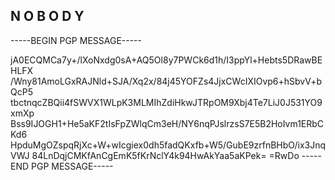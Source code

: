 

## N O B O D Y


-----BEGIN PGP MESSAGE-----
 
jA0ECQMCa7y+/lXoNxdg0sA+AQ5Ol8y7PWCk6d1h/I3ppYl+Hebts5DRawBEHLFX
/Wny81AmoLGxRAJNld+SJA/Xq2x/84j45YOFZs4JjxCWcIXIOvp6+hSbvV+bQcP5
tbctnqcZBQii4fSWVX1WLpK3MLMIhZdiHkwJTRpOM9Xbj4Te7LiJ0J531YO9xmXp
Bss9IJOGH1+He5aKF2tIsFpZWlqCm3eH/NY6nqPJslrzsS7E5B2HoIvm1ERbCKd6
HpduMgOZspqRjXc+W+wIcgiex0dh5fadQKxfb+W5/GubE9zrfnBHbO/ix3JnqVWJ
84LnDqjCMKfAnCgEmK5fKrNclY4k94HwAkYaa5aKPek=
=RwDo
-----END PGP MESSAGE-----

